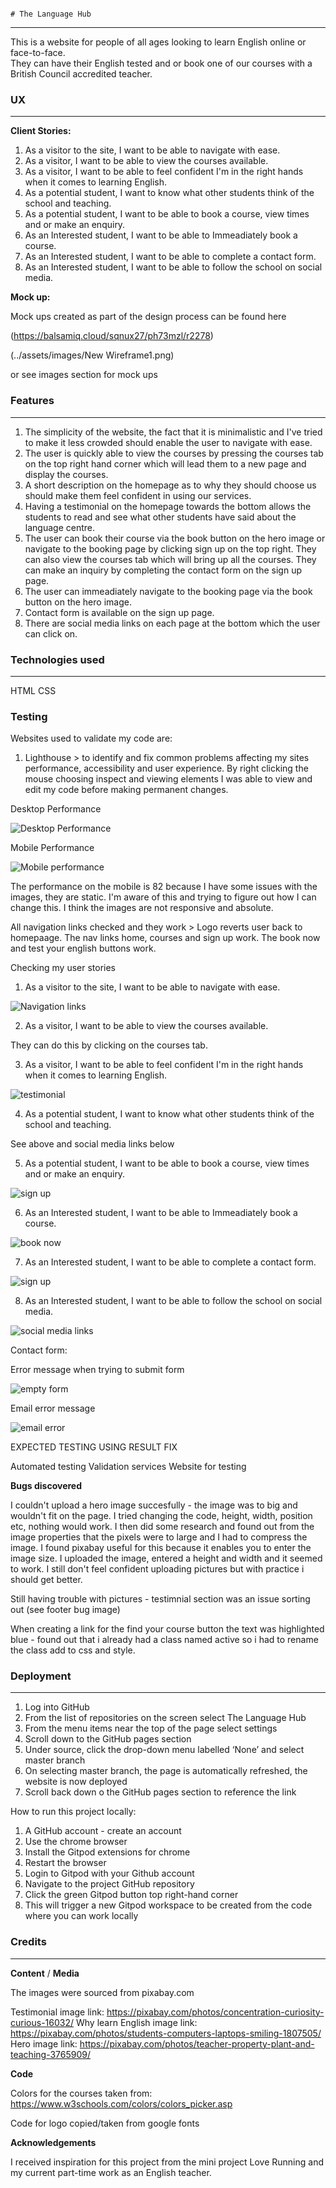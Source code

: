                                                                           # The Language Hub 
--------------------------
This is a website for people of all ages looking to learn English online or face-to-face.  
They can have their English tested and or book one of our courses with a British Council accredited teacher. 


### UX
------

**Client Stories:**

1. As a visitor to the site, I want to be able to navigate with ease.
2. As a visitor, I want to be able to view the courses available. 
3. As a visitor, I want to be able to feel confident I'm in the right hands when it comes to learning English.
4. As a potential student, I want to know what other students think of the school and teaching. 
5. As a potential student, I want to be able to book a course, view times and or make an enquiry. 
6. As an Interested student, I want to be able to Immeadiately book a course. 
7. As an Interested student, I want to be able to complete a contact form. 
8. As an Interested student, I want to be able to follow the school on social media. 

**Mock up:**

Mock ups created as part of the design process can be found here 

(https://balsamiq.cloud/sqnux27/ph73mzl/r2278)

(../assets/images/New Wireframe1.png) 

or see images section for mock ups

### Features
------------

1. The simplicity of the website, the fact that it is minimalistic and I've tried to make it less crowded should enable the user to navigate with ease. 
2. The user is quickly able to view the courses by pressing the courses tab on the top right hand corner which will lead them to a new page and display the courses.
3. A short description on the homepage as to why they should choose us should make them feel confident in using our services. 
4. Having a testimonial on the homepage towards the bottom allows the students to read and see what other students have said about the language centre. 
5. The user can book their course via the book button on the hero image or navigate to the booking page by clicking sign up on the top right. They can also view the courses tab which will bring up all the courses. They can make an inquiry by completing the contact form on the sign up page.
6. The user can immeadiately navigate to the booking page via the book button on the hero image.  
7. Contact form is available on the sign up page.
8. There are social media links on each page at the bottom which the user can click on.


### Technologies used
---------------------

HTML 
CSS

### Testing 

Websites used to validate my code are:

1. Lighthouse > to identify and fix common problems affecting my sites performance, accessibility and user experience. By right clicking the mouse choosing inspect and viewing elements I was able to view and edit my code before making permanent changes.  

Desktop Performance

![Desktop Performance](https://user-images.githubusercontent.com/80712910/119034293-1ef4c700-b9a6-11eb-84e7-bb4d1ad37833.PNG)

Mobile Performance

![Mobile performance](https://user-images.githubusercontent.com/80712910/119034873-cd007100-b9a6-11eb-8af8-7962cfbbbf98.PNG)

The performance on the mobile is 82 because I have some issues with the images, they are static. I'm aware of this and trying to figure out how I can change this. I think the images are not responsive and absolute. 




All navigation links checked and they work > Logo reverts user back to homepaage. The nav links home, courses and sign up work. 
The book now and test your english buttons work. 

Checking my user stories

1. As a visitor to the site, I want to be able to navigate with ease.

![Navigation links](https://user-images.githubusercontent.com/80712910/119036001-27e69800-b9a8-11eb-9226-25eacaaa07af.PNG)

2. As a visitor, I want to be able to view the courses available. 

They can do this by clicking on the courses tab.

3. As a visitor, I want to be able to feel confident I'm in the right hands when it comes to learning English.

![testimonial](https://user-images.githubusercontent.com/80712910/119036437-a5120d00-b9a8-11eb-855d-6f2b4d1db98f.PNG)

4. As a potential student, I want to know what other students think of the school and teaching. 

See above and social media links below

5. As a potential student, I want to be able to book a course, view times and or make an enquiry. 

![sign up](https://user-images.githubusercontent.com/80712910/119036696-f15d4d00-b9a8-11eb-8763-734acc80e1c2.PNG)


6. As an Interested student, I want to be able to Immeadiately book a course. 

![book now](https://user-images.githubusercontent.com/80712910/119036683-eaced580-b9a8-11eb-9ed2-c9b6dcdd2164.PNG)

7. As an Interested student, I want to be able to complete a contact form. 


![sign up](https://user-images.githubusercontent.com/80712910/119036696-f15d4d00-b9a8-11eb-8763-734acc80e1c2.PNG)

8. As an Interested student, I want to be able to follow the school on social media. 

![social media links](https://user-images.githubusercontent.com/80712910/119037048-6761b400-b9a9-11eb-98c1-fb63ba1e6f63.PNG)


Contact form:

Error message when trying to submit form

![empty form](https://user-images.githubusercontent.com/80712910/119037242-a132ba80-b9a9-11eb-99a3-bb29ac3e2aa1.PNG)

Email error message

![email error](https://user-images.githubusercontent.com/80712910/119037532-fec70700-b9a9-11eb-98cd-0c0fcb8fea18.PNG)





EXPECTED
TESTING USING
RESULT
FIX

Automated testing
Validation services
Website for testing 

**Bugs discovered**

I couldn't upload a hero image succesfully - the image was to big and wouldn't fit on the page. I tried changing the code, height, width, position etc, nothing would work. I then did some research and found out from the image properties that the pixels were to large and I had to compress the image. I found pixabay useful for this because it enables you to enter the image size. I uploaded the image, entered a height and width and it seemed to work. I still don't feel confident uploading pictures but with practice i should get better.  

Still having trouble with pictures - testimnial section was an issue sorting out (see footer bug image)

When creating a link for the find your course button the text was highlighted blue - found out that i already had a class named active so i had to rename the class add to css and style. 

### Deployment 
--------------

1.	Log into GitHub
2.	From the list of repositories on the screen select The Language Hub
3.	From the menu items near the top of the page select settings
4.	Scroll down to the GitHub pages section
5.	Under source, click the drop-down menu labelled ‘None’ and select master branch 
6.	On selecting master branch, the page is automatically refreshed, the website is now deployed
7.	Scroll back down o the GitHub pages section to reference the link 

How to run this project locally:

1.	A GitHub account - create an account
2.	Use the chrome browser
3.	Install the Gitpod extensions for chrome
4.	Restart the browser
5.	Login to Gitpod with your Github account
6.	Navigate to the project GitHub repository
7.	Click the green Gitpod button top right-hand corner
8.	This will trigger a new Gitpod workspace to be created from the code where you can work locally


### Credits
-----------

**Content** / **Media**

The images were sourced from pixabay.com

Testimonial image link: https://pixabay.com/photos/concentration-curiosity-curious-16032/
Why learn English image link: https://pixabay.com/photos/students-computers-laptops-smiling-1807505/
Hero image link: https://pixabay.com/photos/teacher-property-plant-and-teaching-3765909/

**Code**

Colors for the courses taken from: https://www.w3schools.com/colors/colors_picker.asp

Code for logo copied/taken from google fonts

**Acknowledgements**

I received inspiration for this project from the mini project Love Running and my current part-time work as an English teacher. 